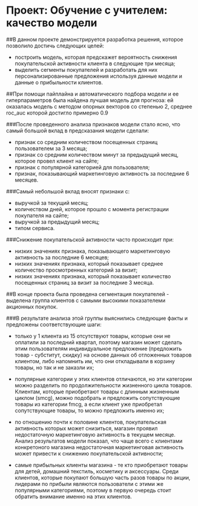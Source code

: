 # Проект: Обучение с учителем: качество модели

##В данном проекте демонстрируется разработка решения, которое позволило достичь следующих целей:

* построить модель, которая предскажет вероятность снижения покупательской активности клиента в следующие три месяца;
* выделить сегменты покупателей и разработать для них персонализированные предложения используя данные модели и данные о прибыльности клиентов.

##При помощи пайплайна и автоматического подбора модели и ее гиперпараметров была найдена лучшая модель для прогноза: ей оказалась модель с методом опорных векторов со степенью 2, среднее roc_auc которой достигло примерно 0.9

###После проведенного анализа признаков модели стало ясно, что самый большой вклад в предсказания модели сделали:

* признак со средним количеством посещенных страниц пользователем за 3 месяца;
* признак со средним количеством минут за предыдущий месяц, которое провел клиент на сайте;
* признак с популярной категорией для пользователя;
* признак, показывающий маркетинговую активность за последние 6 месяцев.

###Cамый небольшой вклад вносят признаки с:

* выручкой за текущий месяц;
* количеством дней, которое прошло с момента регистрации покупателя на сайте;
* выручкой за предыдущий месяц;
* типом сервиса.

###Снижение покупательской активности часто происходит при:

* низких значениях признака, показывающего маркетинговую активность за последние 6 месяцев;
* низких значениях признака, который показывает среднее количество просмотренных категорий за визит;
* низких значениях признака, который показывает количество посещенных страниц за визит за последние 3 месяца.



##В конце проекта была проведена сегментация покупателей - выделена группа клиентов с самыми высокими показателеми акционных покупок. 

###В результате анализа этой группы выяснились следующие факты и предложены соответствующие шаги:

* только у 1 клиента из 15 отсутствуют товары, которые они не оплатили за последний квартал, поэтому магазин может сделать этим пользователям индивидуальное предложение (предложить товар - субститут, скидку) на основе данных об отложенных товаров клиентом, либо напомнить им, что они откладывали в корзину товары, но так и не заказли их;

* популярные категории у этих клиентов отличаются, но эти категории можно разделить по продолжительности жизненного цикла товаров. Клиентам, которые приобретают товары с длинным жизненным циклом (smcg), можно подобрать и предложить сопутствующие товары из категории fmcg, а если клиент уже приобретал сопутствующие товары, то можно предложить именно их;

* по отношению почти к половине клиентов, покупательская активность которых может снизиться, магазин проявил недостаточную маркетинговую активность в текущем месяце. Анализ результатов модели показал, что чаще всего с клиентами конкретоного магазина  недостаточная маркетинговая активность может привести к снижению покупательской активности;

* самые прибыльных клиенты магазина - те кто приобретают товары для детей, домашний текстиль, косметику и аксессуары. Среди клиентов, которые покупают большую часть разов товары по акции, лидерами по прибыли являются пользователи с этими же популярными категориями, поэтому в первую очередь стоит обратить внимание именно на этих клиентов.
